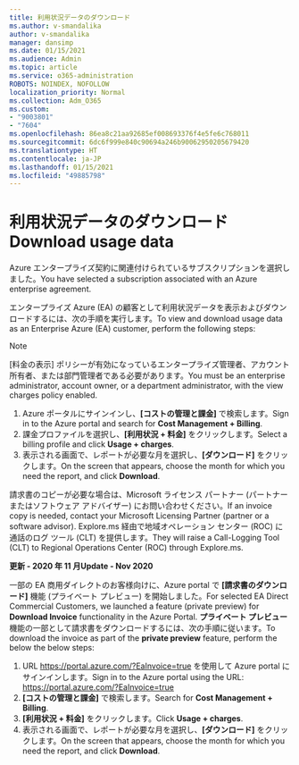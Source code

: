 ```yaml
---
title: 利用状況データのダウンロード
ms.author: v-smandalika
author: v-smandalika
manager: dansimp
ms.date: 01/15/2021
ms.audience: Admin
ms.topic: article
ms.service: o365-administration
ROBOTS: NOINDEX, NOFOLLOW
localization_priority: Normal
ms.collection: Adm_O365
ms.custom:
- "9003801"
- "7604"
ms.openlocfilehash: 86ea8c21aa92685ef008693376f4e5fe6c768011
ms.sourcegitcommit: 6dc6f999e840c90694a246b90062950205679420
ms.translationtype: HT
ms.contentlocale: ja-JP
ms.lasthandoff: 01/15/2021
ms.locfileid: "49885798"
---
```

# <a name="download-usage-data"></a><span data-ttu-id="d76ae-102">利用状況データのダウンロード</span><span class="sxs-lookup"><span data-stu-id="d76ae-102">Download usage data</span></span>

<span data-ttu-id="d76ae-103">Azure エンタープライズ契約に関連付けられているサブスクリプションを選択しました。</span><span class="sxs-lookup"><span data-stu-id="d76ae-103">You have selected a subscription associated with an Azure enterprise agreement.</span></span>

<span data-ttu-id="d76ae-104">エンタープライズ Azure (EA) の顧客として利用状況データを表示およびダウンロードするには、次の手順を実行します。</span><span class="sxs-lookup"><span data-stu-id="d76ae-104">To view and download usage data as an Enterprise Azure (EA) customer, perform the following steps:</span></span>

> [!NOTE]
> <span data-ttu-id="d76ae-105">[料金の表示] ポリシーが有効になっているエンタープライズ管理者、アカウント所有者、または部門管理者である必要があります。</span><span class="sxs-lookup"><span data-stu-id="d76ae-105">You must be an enterprise administrator, account owner, or a department administrator, with the view charges policy enabled.</span></span> 

1. <span data-ttu-id="d76ae-106">Azure ポータルにサインインし、**[コストの管理と課金]** で検索します。</span><span class="sxs-lookup"><span data-stu-id="d76ae-106">Sign in to the Azure portal and search for **Cost Management + Billing**.</span></span>
2. <span data-ttu-id="d76ae-107">課金プロファイルを選択し、**[利用状況 + 料金]** をクリックします。</span><span class="sxs-lookup"><span data-stu-id="d76ae-107">Select a billing profile and click **Usage + charges**.</span></span>
3. <span data-ttu-id="d76ae-108">表示される画面で、レポートが必要な月を選択し、**[ダウンロード]** をクリックします。</span><span class="sxs-lookup"><span data-stu-id="d76ae-108">On the screen that appears, choose the month for which you need the report, and click **Download**.</span></span>

<span data-ttu-id="d76ae-109">請求書のコピーが必要な場合は、Microsoft ライセンス パートナー (パートナーまたはソフトウェア アドバイザー) にお問い合わせください。</span><span class="sxs-lookup"><span data-stu-id="d76ae-109">If an invoice copy is needed, contact your Microsoft Licensing Partner (partner or a software advisor).</span></span> <span data-ttu-id="d76ae-110">Explore.ms 経由で地域オペレーション センター (ROC) に通話のログ ツール (CLT) を提供します。</span><span class="sxs-lookup"><span data-stu-id="d76ae-110">They will raise a Call-Logging Tool (CLT) to Regional Operations Center (ROC) through Explore.ms.</span></span>

<span data-ttu-id="d76ae-111">**更新 - 2020 年 11 月**</span><span class="sxs-lookup"><span data-stu-id="d76ae-111">**Update - Nov 2020**</span></span>

<span data-ttu-id="d76ae-112">一部の EA 商用ダイレクトのお客様向けに、Azure portal で **[請求書のダウンロード]** 機能 (プライベート プレビュー) を開始しました。</span><span class="sxs-lookup"><span data-stu-id="d76ae-112">For selected EA Direct Commercial Customers, we launched a feature (private preview) for **Download Invoice** functionality in the Azure Portal.</span></span> <span data-ttu-id="d76ae-113">**プライベート プレビュー** 機能の一部として請求書をダウンロードするには、次の手順に従います。</span><span class="sxs-lookup"><span data-stu-id="d76ae-113">To download the invoice as part of the **private preview** feature, perform the below the below steps:</span></span>

1. <span data-ttu-id="d76ae-114">URL https://portal.azure.com/?EaInvoice=true を使用して Azure portal にサインインします。</span><span class="sxs-lookup"><span data-stu-id="d76ae-114">Sign in to the Azure portal using the URL: https://portal.azure.com/?EaInvoice=true</span></span> 
2. <span data-ttu-id="d76ae-115">**[コストの管理と課金]** で検索します。</span><span class="sxs-lookup"><span data-stu-id="d76ae-115">Search for **Cost Management + Billing**.</span></span> 
3. <span data-ttu-id="d76ae-116">**[利用状況 + 料金]** をクリックします。</span><span class="sxs-lookup"><span data-stu-id="d76ae-116">Click **Usage + charges**.</span></span> 
4. <span data-ttu-id="d76ae-117">表示される画面で、レポートが必要な月を選択し、**[ダウンロード]** をクリックします。</span><span class="sxs-lookup"><span data-stu-id="d76ae-117">On the screen that appears, choose the month for which you need the report, and click **Download**.</span></span>